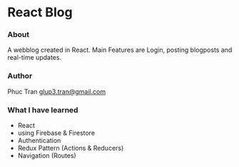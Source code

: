 # React Blog

### About

A webblog created in React. Main Features are Login, posting blogposts and real-time updates.

### Author

Phuc Tran <glup3.tran@gmail.com>

### What I have learned

- React
- using Firebase & Firestore
- Authentication
- Redux Pattern (Actions & Reducers)
- Navigation (Routes)
